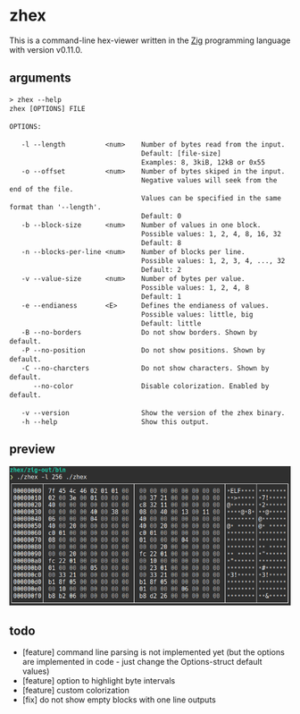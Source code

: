 # zhex

This is a command-line hex-viewer written in the [Zig](https://ziglang.org/) programming language with version v0.11.0.

## arguments

```
> zhex --help
zhex [OPTIONS] FILE

OPTIONS:

   -l --length          <num>    Number of bytes read from the input.
                                 Default: [file-size]
                                 Examples: 8, 3kiB, 12kB or 0x55
   -o --offset          <num>    Number of bytes skiped in the input.
                                 Negative values will seek from the end of the file.
                                 Values can be specified in the same format than '--length'.
                                 Default: 0
   -b --block-size      <num>    Number of values in one block.
                                 Possible values: 1, 2, 4, 8, 16, 32
                                 Default: 8
   -n --blocks-per-line <num>    Number of blocks per line.
                                 Possible values: 1, 2, 3, 4, ..., 32
                                 Default: 2
   -v --value-size      <num>    Number of bytes per value.
                                 Possible values: 1, 2, 4, 8
                                 Default: 1
   -e --endianess       <E>      Defines the endianess of values.
                                 Possible values: little, big
                                 Default: little
   -B --no-borders               Do not show borders. Shown by default.
   -P --no-position              Do not show positions. Shown by default.
   -C --no-charcters             Do not show characters. Shown by default.
      --no-color                 Disable colorization. Enabled by default.

   -v --version                  Show the version of the zhex binary.
   -h --help                     Show this output.
```

## preview

![](preview.png)

## todo

- [feature] command line parsing is not implemented yet (but the options are implemented in code - just change the Options-struct default values)
- [feature] option to highlight byte intervals
- [feature] custom colorization
- [fix] do not show empty blocks with one line outputs
